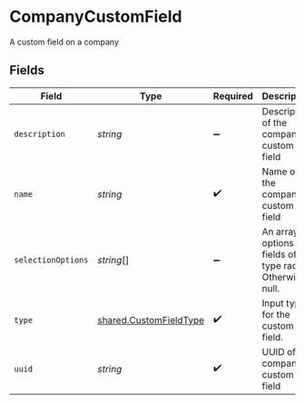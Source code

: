 # CompanyCustomField

A custom field on a company


## Fields

| Field                                                                   | Type                                                                    | Required                                                                | Description                                                             |
| ----------------------------------------------------------------------- | ----------------------------------------------------------------------- | ----------------------------------------------------------------------- | ----------------------------------------------------------------------- |
| `description`                                                           | *string*                                                                | :heavy_minus_sign:                                                      | Description of the company custom field                                 |
| `name`                                                                  | *string*                                                                | :heavy_check_mark:                                                      | Name of the company custom field                                        |
| `selectionOptions`                                                      | *string*[]                                                              | :heavy_minus_sign:                                                      | An array of options for fields of type radio. Otherwise, null.          |
| `type`                                                                  | [shared.CustomFieldType](../../../sdk/models/shared/customfieldtype.md) | :heavy_check_mark:                                                      | Input type for the custom field.                                        |
| `uuid`                                                                  | *string*                                                                | :heavy_check_mark:                                                      | UUID of the company custom field                                        |
